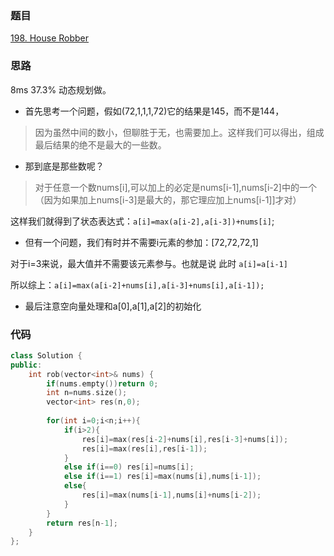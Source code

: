 ### 题目
[198. House Robber](https://leetcode-cn.com/problems/house-robber/submissions/)
### 思路
8ms 37.3%
动态规划做。
+ 首先思考一个问题，假如(72,1,1,1,72)它的结果是145，而不是144，
> 因为虽然中间的数小，但聊胜于无，也需要加上。这样我们可以得出，组成最后结果的绝不是最大的一些数。

+ 那到底是那些数呢？ 
> 对于任意一个数nums[i],可以加上的必定是nums[i-1],nums[i-2]中的一个（因为如果加上nums[i-3]是最大的，那它理应加上nums[i-1]]才对）

这样我们就得到了状态表达式：```a[i]=max(a[i-2],a[i-3])+nums[i]```;
+ 但有一个问题，我们有时并不需要i元素的参加：[72,72,72,1]

对于i=3来说，最大值并不需要该元素参与。也就是说 此时
```a[i]=a[i-1]```

所以综上：```a[i]=max(a[i-2]+nums[i],a[i-3]+nums[i],a[i-1]);```

+ 最后注意空向量处理和a[0],a[1],a[2]的初始化
### 代码
```c++
class Solution {
public:
    int rob(vector<int>& nums) {
        if(nums.empty())return 0;
        int n=nums.size();
        vector<int> res(n,0);
        
        for(int i=0;i<n;i++){
            if(i>2){
                res[i]=max(res[i-2]+nums[i],res[i-3]+nums[i]);
                res[i]=max(res[i],res[i-1]);
            }
            else if(i==0) res[i]=nums[i];
            else if(i==1) res[i]=max(nums[i],nums[i-1]);
            else{
                res[i]=max(nums[i-1],nums[i]+nums[i-2]);
            }
        }
        return res[n-1];
    }
};
```
